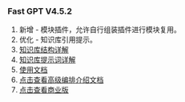 ### Fast GPT V4.5.2

1. 新增 - 模块插件，允许自行组装插件进行模块复用。
2. 优化 - 知识库引用提示。
3. [知识库结构详解](https://doc.fastgpt.in/docs/use-cases/datasetengine/)
4. [知识库提示词详解](https://doc.fastgpt.in/docs/use-cases/ai_settings/#引用模板--引用提示词)
5. [使用文档](https://doc.fastgpt.in/docs/intro/)
6. [点击查看高级编排介绍文档](https://doc.fastgpt.in/docs/workflow)
7. [点击查看商业版](https://doc.fastgpt.in/docs/commercial/)
